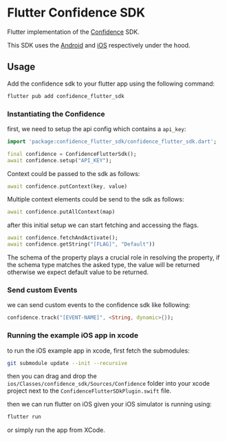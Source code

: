 # Flutter Confidence SDK

Flutter implementation of the [Confidence](https://confidence.spotify.com/) SDK.

This SDK uses the [Android](https://github.com/spotify/confidence-sdk-android) and [iOS](https://github.com/spotify/confidence-sdk-swift) respectively under the hood.

## Usage
Add the confidence sdk to your flutter app using the following command:

```bash
flutter pub add confidence_flutter_sdk
```

### Instantiating the Confidence

first, we need to setup the api config which contains a `api_key`:

```dart
import 'package:confidence_flutter_sdk/confidence_flutter_sdk.dart';

final confidence = ConfidenceFlutterSdk();
await confidence.setup("API_KEY");
```

Context could be passed to the sdk as follows:
```dart
await confidence.putContext(key, value)
```

Multiple context elements could be send to the sdk as follows:
```dart
await confidence.putAllContext(map)
```

after this initial setup we can start fetching and accessing the flags. 

```dart
await confidence.fetchAndActivate();
await confidence.getString("[FLAG]", "Default"))
```

The schema of the property plays a crucial role in resolving the property, if the schema type matches the asked type, the value will be returned otherwise
we expect default value to be returned.

### Send custom Events
we can send custom events to the confidence sdk like following:

```dart
confidence.track("[EVENT-NAME]", <String, dynamic>{});
```

### Running the example iOS app in xcode
to run the iOS example app in xcode, first fetch the submodules:

```bash
git submodule update --init --recursive
```

then you can drag and drop the `ios/Classes/confidence_sdk/Sources/Confidence` folder into your xcode project next to the `ConfidenceFlutterSDkPlugin.swift` file.

then we can run flutter on iOS given your iOS simulator is running using:

```bash
flutter run
```

or simply run the app from XCode.

